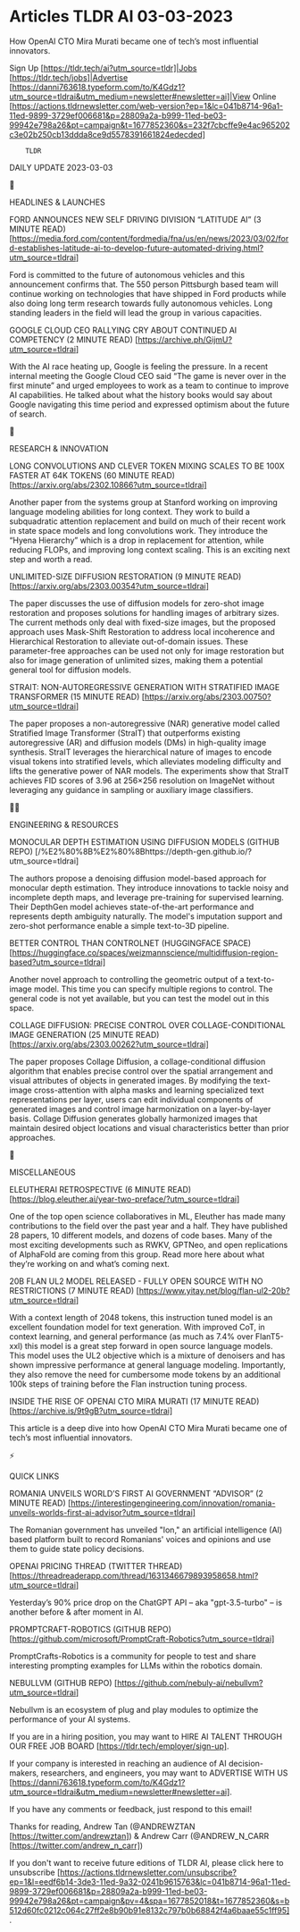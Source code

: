 # Articles TLDR AI 03-03-2023

How OpenAI CTO Mira Murati became one of tech’s most influential
innovators.  

Sign Up [https://tldr.tech/ai?utm_source=tldr]|Jobs
[https://tldr.tech/jobs]|Advertise
[https://danni763618.typeform.com/to/K4Gdz1?utm_source=tldrai&utm_medium=newsletter#newsletter=ai]|View
Online
[https://actions.tldrnewsletter.com/web-version?ep=1&lc=041b8714-96a1-11ed-9899-3729ef006681&p=28809a2a-b999-11ed-be03-99942e798a26&pt=campaign&t=1677852360&s=232f7cbcffe9e4ac965202c3e02b250cb13ddda8ce9d5578391661824edecded]


		TLDR 

DAILY UPDATE 2023-03-03

🚀 

HEADLINES & LAUNCHES

FORD ANNOUNCES NEW SELF DRIVING DIVISION “LATITUDE AI” (3 MINUTE
READ)
[https://media.ford.com/content/fordmedia/fna/us/en/news/2023/03/02/ford-establishes-latitude-ai-to-develop-future-automated-driving.html?utm_source=tldrai]


Ford is committed to the future of autonomous vehicles and this
announcement confirms that. The 550 person Pittsburgh based team will
continue working on technologies that have shipped in Ford products
while also doing long term research towards fully autonomous vehicles.
Long standing leaders in the field will lead the group in various
capacities. 

GOOGLE CLOUD CEO RALLYING CRY ABOUT CONTINUED AI COMPETENCY (2 MINUTE
READ) [https://archive.ph/GijmU?utm_source=tldrai] 

With the AI race heating up, Google is feeling the pressure. In a
recent internal meeting the Google Cloud CEO said “The game is never
over in the first minute” and urged employees to work as a team to
continue to improve AI capabilities. He talked about what the history
books would say about Google navigating this time period and expressed
optimism about the future of search. 

🧠 

RESEARCH & INNOVATION

LONG CONVOLUTIONS AND CLEVER TOKEN MIXING SCALES TO BE 100X FASTER AT
64K TOKENS (60 MINUTE READ)
[https://arxiv.org/abs/2302.10866?utm_source=tldrai] 

Another paper from the systems group at Stanford working on improving
language modeling abilities for long context. They work to build a
subquadratic attention replacement and build on much of their recent
work in state space models and long convolutions work. They introduce
the “Hyena Hierarchy” which is a drop in replacement for
attention, while reducing FLOPs, and improving long context scaling.
This is an exciting next step and worth a read. 

UNLIMITED-SIZE DIFFUSION RESTORATION (9 MINUTE READ)
[https://arxiv.org/abs/2303.00354?utm_source=tldrai] 

The paper discusses the use of diffusion models for zero-shot image
restoration and proposes solutions for handling images of arbitrary
sizes. The current methods only deal with fixed-size images, but the
proposed approach uses Mask-Shift Restoration to address local
incoherence and Hierarchical Restoration to alleviate out-of-domain
issues. These parameter-free approaches can be used not only for image
restoration but also for image generation of unlimited sizes, making
them a potential general tool for diffusion models. 

STRAIT: NON-AUTOREGRESSIVE GENERATION WITH STRATIFIED IMAGE
TRANSFORMER (15 MINUTE READ)
[https://arxiv.org/abs/2303.00750?utm_source=tldrai] 

The paper proposes a non-autoregressive (NAR) generative model called
Stratified Image Transformer (StraIT) that outperforms existing
autoregressive (AR) and diffusion models (DMs) in high-quality image
synthesis. StraIT leverages the hierarchical nature of images to
encode visual tokens into stratified levels, which alleviates modeling
difficulty and lifts the generative power of NAR models. The
experiments show that StraIT achieves FID scores of 3.96 at 256×256
resolution on ImageNet without leveraging any guidance in sampling or
auxiliary image classifiers. 

🧑‍💻 

ENGINEERING & RESOURCES

MONOCULAR DEPTH ESTIMATION USING DIFFUSION MODELS (GITHUB REPO)
[/%E2%80%8B%E2%80%8Bhttps://depth-gen.github.io/?utm_source=tldrai] 

The authors propose a denoising diffusion model-based approach for
monocular depth estimation. They introduce innovations to tackle noisy
and incomplete depth maps, and leverage pre-training for supervised
learning. Their DepthGen model achieves state-of-the-art performance
and represents depth ambiguity naturally. The model's imputation
support and zero-shot performance enable a simple text-to-3D pipeline.


BETTER CONTROL THAN CONTROLNET (HUGGINGFACE SPACE)
[https://huggingface.co/spaces/weizmannscience/multidiffusion-region-based?utm_source=tldrai]


Another novel approach to controlling the geometric output of a
text-to-image model. This time you can specify multiple regions to
control. The general code is not yet available, but you can test the
model out in this space. 

COLLAGE DIFFUSION: PRECISE CONTROL OVER COLLAGE-CONDITIONAL IMAGE
GENERATION (25 MINUTE READ)
[https://arxiv.org/abs/2303.00262?utm_source=tldrai] 

The paper proposes Collage Diffusion, a collage-conditional diffusion
algorithm that enables precise control over the spatial arrangement
and visual attributes of objects in generated images. By modifying the
text-image cross-attention with alpha masks and learning specialized
text representations per layer, users can edit individual components
of generated images and control image harmonization on a
layer-by-layer basis. Collage Diffusion generates globally harmonized
images that maintain desired object locations and visual
characteristics better than prior approaches. 

🎁 

MISCELLANEOUS

ELEUTHERAI RETROSPECTIVE (6 MINUTE READ)
[https://blog.eleuther.ai/year-two-preface/?utm_source=tldrai] 

One of the top open science collaboratives in ML, Eleuther has made
many contributions to the field over the past year and a half. They
have published 28 papers, 10 different models, and dozens of code
bases. Many of the most exciting developments such as RWKV, GPTNeo,
and open replications of AlphaFold are coming from this group. Read
more here about what they’re working on and what’s coming next. 

20B FLAN UL2 MODEL RELEASED - FULLY OPEN SOURCE WITH NO RESTRICTIONS
(7 MINUTE READ)
[https://www.yitay.net/blog/flan-ul2-20b?utm_source=tldrai] 

With a context length of 2048 tokens, this instruction tuned model is
an excellent foundation model for text generation. With improved CoT,
in context learning, and general performance (as much as 7.4% over
FlanT5-xxl) this model is a great step forward in open source language
models. This model uses the UL2 objective which is a mixture of
denoisers and has shown impressive performance at general language
modeling. Importantly, they also remove the need for cumbersome mode
tokens by an additional 100k steps of training before the Flan
instruction tuning process. 

INSIDE THE RISE OF OPENAI CTO MIRA MURATI (17 MINUTE READ)
[https://archive.is/9t9gB?utm_source=tldrai] 

This article is a deep dive into how OpenAI CTO Mira Murati became one
of tech’s most influential innovators. 

⚡ 

QUICK LINKS

ROMANIA UNVEILS WORLD’S FIRST AI GOVERNMENT “ADVISOR” (2 MINUTE
READ)
[https://interestingengineering.com/innovation/romania-unveils-worlds-first-ai-advisor?utm_source=tldrai]


The Romanian government has unveiled "Ion," an artificial intelligence
(AI) based platform built to record Romanians' voices and opinions and
use them to guide state policy decisions. 

OPENAI PRICING THREAD (TWITTER THREAD)
[https://threadreaderapp.com/thread/1631346679893958658.html?utm_source=tldrai]


Yesterday’s 90% price drop on the ChatGPT API – aka
"gpt-3.5-turbo" – is another before & after moment in AI. 

PROMPTCRAFT-ROBOTICS (GITHUB REPO)
[https://github.com/microsoft/PromptCraft-Robotics?utm_source=tldrai] 

PromptCrafts-Robotics is a community for people to test and share
interesting prompting examples for LLMs within the robotics domain. 

NEBULLVM (GITHUB REPO)
[https://github.com/nebuly-ai/nebullvm?utm_source=tldrai] 

Nebullvm is an ecosystem of plug and play modules to optimize the
performance of your AI systems. 

If you are in a hiring position, you may want to HIRE AI TALENT
THROUGH OUR FREE JOB BOARD [https://tldr.tech/employer/sign-up]. 

If your company is interested in reaching an audience of AI
decision-makers, researchers, and engineers, you may want to ADVERTISE
WITH US
[https://danni763618.typeform.com/to/K4Gdz1?utm_source=tldrai&utm_medium=newsletter#newsletter=ai].


If you have any comments or feedback, just respond to this email! 

Thanks for reading, 
Andrew Tan (@ANDREWZTAN [https://twitter.com/andrewztan]) & Andrew
Carr (@ANDREW_N_CARR [https://twitter.com/andrew_n_carr]) 

If you don't want to receive future editions of TLDR AI, please click
here to unsubscribe
[https://actions.tldrnewsletter.com/unsubscribe?ep=1&l=eedf6b14-3de3-11ed-9a32-0241b9615763&lc=041b8714-96a1-11ed-9899-3729ef006681&p=28809a2a-b999-11ed-be03-99942e798a26&pt=campaign&pv=4&spa=1677852018&t=1677852360&s=b512d60fc0212c064c27ff2e8b90b91e8132c797b0b68842f4a6baae55c1ff95].


 